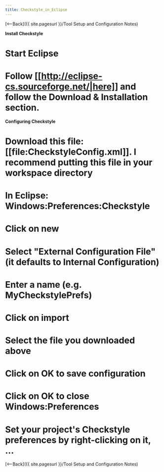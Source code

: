 ```yaml
---
title: Checkstyle_in_Eclipse
---
```

[<--Back]({{ site.pagesurl }}/Tool Setup and Configuration Notes)

**Install Checkstyle**
# Start Eclipse
# Follow [[http://eclipse-cs.sourceforge.net/|here]] and follow the Download & Installation section.

**Configuring Checkstyle**
# Download this file: [[file:CheckstyleConfig.xml]]. I recommend putting this file in your workspace directory
# In Eclipse: Windows:Preferences:Checkstyle
# Click on new
# Select "External Configuration File" (it defaults to Internal Configuration)
# Enter a name (e.g. MyCheckstylePrefs)
# Click on import
# Select the file you downloaded above
# Click on OK to save configuration
# Click on OK to close Windows:Preferences
# Set your project's Checkstyle preferences by right-clicking on it, ...


[<--Back]({{ site.pagesurl }}/Tool Setup and Configuration Notes)